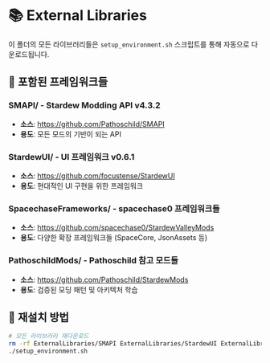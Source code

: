# 📚 External Libraries

이 폴더의 모든 라이브러리들은 `setup_environment.sh` 스크립트를 통해 자동으로 다운로드됩니다.

## 🔧 포함된 프레임워크들

### SMAPI/ - Stardew Modding API v4.3.2
- **소스**: https://github.com/Pathoschild/SMAPI
- **용도**: 모든 모드의 기반이 되는 API

### StardewUI/ - UI 프레임워크 v0.6.1  
- **소스**: https://github.com/focustense/StardewUI
- **용도**: 현대적인 UI 구현을 위한 프레임워크

### SpacechaseFrameworks/ - spacechase0 프레임워크들
- **소스**: https://github.com/spacechase0/StardewValleyMods
- **용도**: 다양한 확장 프레임워크들 (SpaceCore, JsonAssets 등)

### PathoschildMods/ - Pathoschild 참고 모드들
- **소스**: https://github.com/Pathoschild/StardewMods  
- **용도**: 검증된 모딩 패턴 및 아키텍처 학습

## 🔄 재설치 방법

```bash
# 모든 라이브러리 재다운로드
rm -rf ExternalLibraries/SMAPI ExternalLibraries/StardewUI ExternalLibraries/SpacechaseFrameworks ExternalLibraries/PathoschildMods
./setup_environment.sh
```
